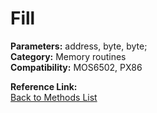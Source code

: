 # Fill

**Parameters:** address, byte, byte;  
**Category:** Memory routines  
**Compatibility:** MOS6502, PX86  

**Reference Link:**  
[Back to Methods List](../../SUMMARY.md)
